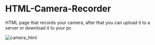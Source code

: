 # HTML-Camera-Recorder
HTML page that records your camera, after that you can upload it to a server or download it to your pc

![camera_html](https://github.com/GasparMPereira/HTML-Cmaera-Recorder/assets/71574610/9d49a3a3-c7f3-4338-977a-ebe378cfe189)
